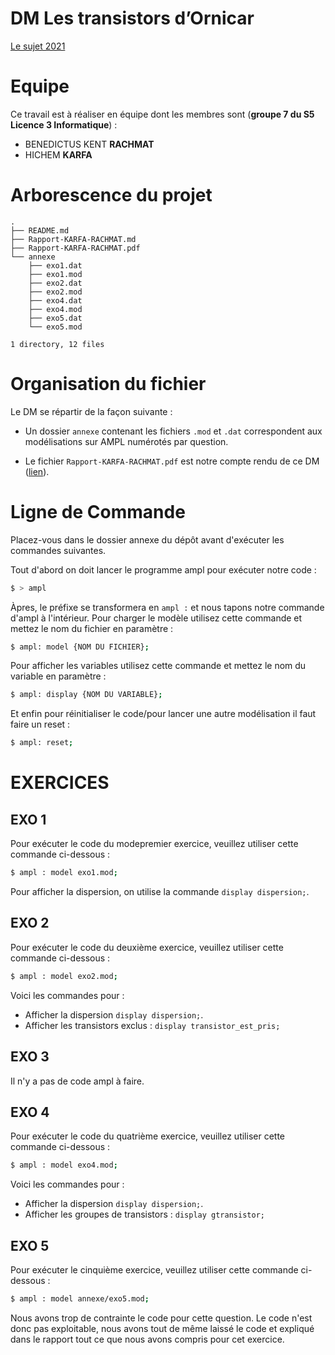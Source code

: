 # DM Les transistors d’Ornicar

[Le sujet 2021](https://www.fil.univ-lille1.fr/~lemairef/ML/td/dm-transistors-26oct.pdf)

# Equipe

Ce travail est à réaliser en équipe dont les membres sont (**groupe 7 du S5 Licence 3 Informatique**) :

- BENEDICTUS KENT **RACHMAT**
- HICHEM **KARFA**

# Arborescence du projet

```
.
├── README.md
├── Rapport-KARFA-RACHMAT.md
├── Rapport-KARFA-RACHMAT.pdf
└── annexe
    ├── exo1.dat
    ├── exo1.mod
    ├── exo2.dat
    ├── exo2.mod
    ├── exo4.dat
    ├── exo4.mod
    ├── exo5.dat
    └── exo5.mod

1 directory, 12 files
```

# Organisation du fichier

Le DM se répartir de la façon suivante :

- Un dossier `annexe` contenant les fichiers `.mod` et `.dat` correspondent aux modélisations sur AMPL numérotés par question.

- Le fichier `Rapport-KARFA-RACHMAT.pdf` est notre compte rendu de ce DM ([lien](Rapport-KARFA-RACHMAT.pdf)).

# Ligne de Commande

Placez-vous dans le dossier annexe du dépôt avant d'exécuter les commandes suivantes.

Tout d'abord on doit lancer le programme ampl pour exécuter notre code :

```bash
$ > ampl
```

Àpres, le préfixe se transformera en `ampl :` et nous tapons notre commande d'ampl à l'intérieur.
Pour charger le modèle utilisez cette commande et mettez le nom du fichier en paramètre :

```bash
$ ampl: model {NOM DU FICHIER};
```

Pour afficher les variables utilisez cette commande et mettez le nom du variable en paramètre :

```bash
$ ampl: display {NOM DU VARIABLE};
```

Et enfin pour réinitialiser le code/pour lancer une autre modélisation il faut faire un reset :

```bash
$ ampl: reset;
```

# EXERCICES

## EXO 1

Pour exécuter le code du modepremier exercice, veuillez utiliser cette commande ci-dessous :

```bash
$ ampl : model exo1.mod;
```

Pour afficher la dispersion, on utilise la commande `display dispersion;`.

## EXO 2

Pour exécuter le code du deuxième exercice, veuillez utiliser cette commande ci-dessous :

```bash
$ ampl : model exo2.mod;
```

Voici les commandes pour :

- Afficher la dispersion `display dispersion;`.
- Afficher les transistors exclus : `display transistor_est_pris;`

## EXO 3

Il n'y a pas de code ampl à faire.

## EXO 4

Pour exécuter le code du quatrième exercice, veuillez utiliser cette commande ci-dessous :

```bash
$ ampl : model exo4.mod;
```

Voici les commandes pour :

- Afficher la dispersion `display dispersion;`.
- Afficher les groupes de transistors : `display gtransistor;`

## EXO 5

Pour exécuter le cinquième exercice, veuillez utiliser cette commande ci-dessous :

```bash
$ ampl : model annexe/exo5.mod;
```

Nous avons trop de contrainte le code pour cette question. Le code n'est donc pas exploitable, nous avons tout de même laissé le code et expliqué dans le rapport tout ce que nous avons compris pour cet exercice.
